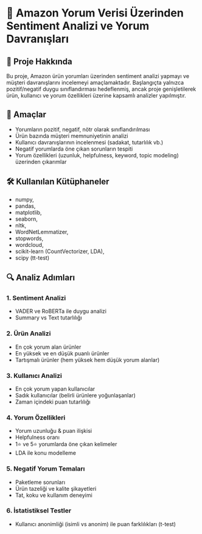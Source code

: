 # 🛒 Amazon Yorum Verisi Üzerinden Sentiment Analizi ve Yorum Davranışları

## 📌 Proje Hakkında

Bu proje, Amazon ürün yorumları üzerinden sentiment analizi yapmayı ve müşteri davranışlarını incelemeyi amaçlamaktadır.
Başlangıçta yalnızca pozitif/negatif duygu sınıflandırması hedeflenmiş, ancak proje genişletilerek ürün, kullanıcı ve yorum özellikleri üzerine kapsamlı analizler yapılmıştır.

## 🎯 Amaçlar
* Yorumların pozitif, negatif, nötr olarak sınıflandırılması
* Ürün bazında müşteri memnuniyetinin analizi
* Kullanıcı davranışlarının incelenmesi (sadakat, tutarlılık vb.)
* Negatif yorumlarda öne çıkan sorunların tespiti
* Yorum özellikleri (uzunluk, helpfulness, keyword, topic modeling) üzerinden çıkarımlar


## 🛠 Kullanılan Kütüphaneler
* numpy,
* pandas,
* matplotlib,
* seaborn,
* nltk,
* WordNetLemmatizer,
*  stopwords,
*  wordcloud,
*  scikit-learn (CountVectorizer, LDA),
*  scipy (tt-test)

## 🔍 Analiz Adımları
### 1. Sentiment Analizi
* VADER ve RoBERTa ile duygu analizi
* Summary vs Text tutarlılığı

### 2. Ürün Analizi
* En çok yorum alan ürünler
* En yüksek ve en düşük puanlı ürünler
* Tartışmalı ürünler (hem yüksek hem düşük yorum alanlar)

### 3. Kullanıcı Analizi
* En çok yorum yapan kullanıcılar
* Sadık kullanıcılar (belirli ürünlere yoğunlaşanlar)
* Zaman içindeki puan tutarlılığı

### 4. Yorum Özellikleri
* Yorum uzunluğu & puan ilişkisi
* Helpfulness oranı
* 1⭐ ve 5⭐ yorumlarda öne çıkan kelimeler
* LDA ile konu modelleme

### 5. Negatif Yorum Temaları
* Paketleme sorunları
* Ürün tazeliği ve kalite şikayetleri
* Tat, koku ve kullanım deneyimi

### 6. İstatistiksel Testler
* Kullanıcı anonimliği (isimli vs anonim) ile puan farklılıkları (t-test)
